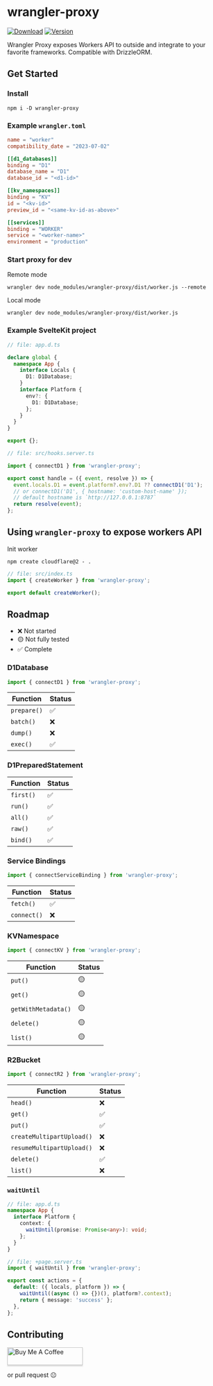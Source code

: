 # wrangler-proxy

[![Download](https://img.shields.io/npm/dt/wrangler-proxy)](https://www.npmjs.com/package/wrangler-proxy)
[![Version](https://img.shields.io/npm/v/wrangler-proxy)](https://github.com/chientrm/wrangler-proxy)

Wrangler Proxy exposes Workers API to outside and integrate to your favorite frameworks. Compatible with DrizzleORM.

## Get Started

### Install

```
npm i -D wrangler-proxy
```

### Example `wrangler.toml`

```toml
name = "worker"
compatibility_date = "2023-07-02"

[[d1_databases]]
binding = "D1"
database_name = "D1"
database_id = "<d1-id>"

[[kv_namespaces]]
binding = "KV"
id = "<kv-id>"
preview_id = "<same-kv-id-as-above>"

[[services]]
binding = "WORKER"
service = "<worker-name>"
environment = "production"
```

### Start proxy for dev

Remote mode

```
wrangler dev node_modules/wrangler-proxy/dist/worker.js --remote
```

Local mode

```
wrangler dev node_modules/wrangler-proxy/dist/worker.js
```

### Example SvelteKit project

```ts
// file: app.d.ts

declare global {
  namespace App {
    interface Locals {
      D1: D1Database;
    }
    interface Platform {
      env?: {
        D1: D1Database;
      };
    }
  }
}

export {};
```

```ts
// file: src/hooks.server.ts

import { connectD1 } from 'wrangler-proxy';

export const handle = ({ event, resolve }) => {
  event.locals.D1 = event.platform?.env?.D1 ?? connectD1('D1');
  // or connectD1('D1', { hostname: 'custom-host-name' });
  // default hostname is `http://127.0.0.1:8787`
  return resolve(event);
};
```

## Using `wrangler-proxy` to expose workers API

Init worker

```
npm create cloudflare@2 - .
```

```ts
// file: src/index.ts
import { createWorker } from 'wrangler-proxy';

export default createWorker();
```

## Roadmap

- ❌ Not started
- 🟡 Not fully tested
- ✅ Complete

### D1Database

```ts
import { connectD1 } from 'wrangler-proxy';
```

| Function    | Status |
| ----------- | ------ |
| `prepare()` | ✅     |
| `batch()`   | ❌     |
| `dump()`    | ❌     |
| `exec()`    | ✅     |

### D1PreparedStatement

| Function  | Status |
| --------- | ------ |
| `first()` | ✅     |
| `run()`   | ✅     |
| `all()`   | ✅     |
| `raw()`   | ✅     |
| `bind()`  | ✅     |

### Service Bindings

```ts
import { connectServiceBinding } from 'wrangler-proxy';
```

| Function    | Status |
| ----------- | ------ |
| `fetch()`   | ✅     |
| `connect()` | ❌     |

### KVNamespace

```ts
import { connectKV } from 'wrangler-proxy';
```

| Function            | Status |
| ------------------- | ------ |
| `put()`             | 🟡     |
| `get()`             | 🟡     |
| `getWithMetadata()` | 🟡     |
| `delete()`          | 🟡     |
| `list()`            | 🟡     |

### R2Bucket

```ts
import { connectR2 } from 'wrangler-proxy';
```

| Function                  | Status |
| ------------------------- | ------ |
| `head()`                  | ❌     |
| `get()`                   | ✅     |
| `put()`                   | ✅     |
| `createMultipartUpload()` | ❌     |
| `resumeMultipartUpload()` | ❌     |
| `delete()`                | ✅     |
| `list()`                  | ❌     |

### `waitUntil`

```ts
// file: app.d.ts
namespace App {
  interface Platform {
    context: {
      waitUntil(promise: Promise<any>): void;
    };
  }
}
```

```ts
// file: +page.server.ts
import { waitUntil } from 'wrangler-proxy';

export const actions = {
  default: ({ locals, platform }) => {
    waitUntil((async () => {})(), platform?.context);
    return { message: 'success' };
  },
};
```

## Contributing

<a href="https://www.buymeacoffee.com/chientrm" target="_blank"><img src="https://www.buymeacoffee.com/assets/img/custom_images/orange_img.png" alt="Buy Me A Coffee" style="height: 41px !important;width: 174px !important;box-shadow: 0px 3px 2px 0px rgba(190, 190, 190, 0.5) !important;-webkit-box-shadow: 0px 3px 2px 0px rgba(190, 190, 190, 0.5) !important;" ></a>

or pull request 😐
